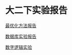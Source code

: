 # 大二下实验报告

[最优化方法报告](%E5%A4%A7%E4%BA%8C%E4%B8%8B%E5%AE%9E%E9%AA%8C%E6%8A%A5%E5%91%8A%205c7017dd313045d08c7e7568f74b7529/%E6%9C%80%E4%BC%98%E5%8C%96%E6%96%B9%E6%B3%95%E6%8A%A5%E5%91%8A%20a714b0ca93b04029a7aac2598574c6cc.md)

[数据库实验报告](%E5%A4%A7%E4%BA%8C%E4%B8%8B%E5%AE%9E%E9%AA%8C%E6%8A%A5%E5%91%8A%205c7017dd313045d08c7e7568f74b7529/%E6%95%B0%E6%8D%AE%E5%BA%93%E5%AE%9E%E9%AA%8C%E6%8A%A5%E5%91%8A%2021dcf54f99384d4cb739c2f7229e4a87.md)

[数字逻辑实验](%E5%A4%A7%E4%BA%8C%E4%B8%8B%E5%AE%9E%E9%AA%8C%E6%8A%A5%E5%91%8A%205c7017dd313045d08c7e7568f74b7529/%E6%95%B0%E5%AD%97%E9%80%BB%E8%BE%91%E5%AE%9E%E9%AA%8C%20e699cb355d5b4b8ba039a46aa9e82d4f.md)
